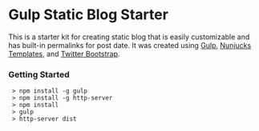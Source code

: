 # Gulp Static Blog Starter

This is a starter kit for creating static blog that is easily customizable and has built-in permalinks for post date. It was created using [Gulp](https://github.com/gulpjs/gulp), [Nunjucks Templates](https://github.com/mozilla/nunjucks), and [Twitter Bootstrap](http://getbootstrap.com/).

### Getting Started

```
 > npm install -g gulp
 > npm install -g http-server
 > npm install
 > gulp
 > http-server dist
```
